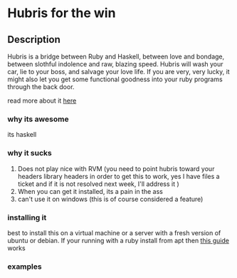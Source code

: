 Hubris for the win
======

## Description

Hubris is a bridge between Ruby and Haskell, between love and bondage,
between slothful indolence and raw, blazing speed. Hubris will wash
your car, lie to your boss, and salvage your love life. If you are 
very, very lucky, it might also let you get some functional goodness 
into your ruby programs through the back door.

read more about it [here](http://github.com/mwotton/Hubris)

### why its awesome 

its haskell

### why it sucks

1. Does not play nice with RVM (you need to point hubris toward your headers library headers in order to get this to work, yes I have files a ticket and if it is not resolved next week, I'll address it )
2. When you can get it installed, its a pain in the ass
3. can't use it on windows (this is of course considered a feature)

### installing it

best to install this on a virtual machine or a server with a fresh version of ubuntu or debian. If your running with a ruby install from apt then [this guide](https://github.com/mwotton/Hubris/wiki/Installation-on-a-fresh-install-of-Ubuntu-10.04-(Lucid-Lynx)) works 


### examples


